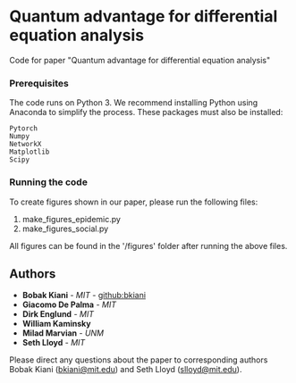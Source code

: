 # Quantum advantage for differential equation analysis

Code for paper "Quantum advantage for differential equation analysis"

### Prerequisites

The code runs on Python 3. We recommend installing Python using Anaconda to simplify the process. These packages must also be installed:

```
Pytorch
Numpy
NetworkX
Matplotlib
Scipy

```

### Running the code

To create figures shown in our paper, please run the following files:

1. make_figures_epidemic.py
2. make_figures_social.py

All figures can be found in the '/figures' folder after running the above files.

## Authors

* **Bobak Kiani** - *MIT* - [github:bkiani](https://github.com/bkiani)
* **Giacomo De Palma** - *MIT*
* **Dirk Englund** - *MIT*
* **William Kaminsky**
* **Milad Marvian** - *UNM*
* **Seth Lloyd** - *MIT*

Please direct any questions about the paper to corresponding authors Bobak Kiani (bkiani@mit.edu) and Seth Lloyd (slloyd@mit.edu).